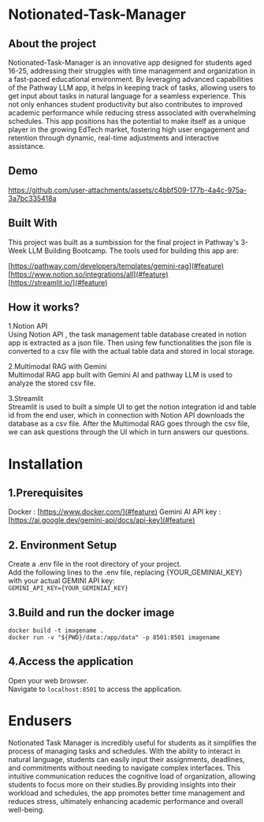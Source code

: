 # Notionated-Task-Manager
## About the project
Notionated-Task-Manager is an innovative app designed for students aged 16-25, addressing their struggles with time management and organization in a fast-paced educational environment. By leveraging advanced capabilities of the Pathway LLM app, it helps in keeping track of tasks, allowing users to get input about tasks in natural language for a seamless experience. This not only enhances student productivity but also contributes to improved academic performance while reducing stress associated with overwhelming schedules. This app positions has the potential to make itself as a unique player in the growing EdTech market, fostering high user engagement and retention through dynamic, real-time adjustments and interactive assistance.

## Demo
https://github.com/user-attachments/assets/c4bbf509-177b-4a4c-975a-3a7bc335418a

## Built With
This project was built as a sumbission for the final project in Pathway's 3-Week LLM Building Bootcamp. The tools used for building this app are:

[https://pathway.com/developers/templates/gemini-rag](#feature)  
[https://www.notion.so/integrations/all](#feature)  
[https://streamlit.io/](#feature)

## How it works?
1.Notion API  
Using Notion API , the task management table database created in notion app is extracted as a json file. Then using few functionalities the json file is converted to a csv file with the actual table data and stored in local storage.

2.Multimodal RAG with Gemini  
Multimodal RAG app built with Gemini AI and pathway LLM is used to analyze the stored csv file.

3.Streamlit  
Streamlit is used to built a simple UI to get the notion integration id and table id from the end user, which in connection with Notion API downloads the database as a csv file. After the Multimodal RAG goes through the csv file, we can ask questions through the UI which in turn answers our questions.

# Installation
## 1.Prerequisites  
Docker : [https://www.docker.com/](#feature)
Gemini AI API key : [https://ai.google.dev/gemini-api/docs/api-key](#feature)
## 2. Environment Setup
Create a .env file in the root directory of your project.  
Add the following lines to the .env file, replacing {YOUR_GEMINIAI_KEY} with your actual GEMINI API key:  
`GEMINI_API_KEY={YOUR_GEMINIAI_KEY}`
## 3.Build and run the docker image
`docker build -t imagename . `  
`docker run -v "${PWD}/data:/app/data" -p 8501:8501 imagename `
## 4.Access the application
Open your web browser.  
Navigate to `localhost:8501` to access the application.

# Endusers
Notionated Task Manager is incredibly useful for students as it simplifies the process of managing tasks and schedules. With the ability to interact in natural language, students can easily input their assignments, deadlines, and commitments without needing to navigate complex interfaces. This intuitive communication reduces the cognitive load of organization, allowing students to focus more on their studies.By providing insights into their workload and schedules, the app promotes better time management and reduces stress, ultimately enhancing academic performance and overall well-being.







